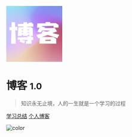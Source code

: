 ![logo](1.jpg)
# 博客 <small>1.0</small>

> 知识永无止境，人的一生就是一个学习的过程

[学习总结](3.21summary.md)
[个人博客](README.md)

![color](#00000)